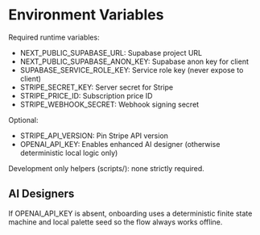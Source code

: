 # Environment Variables

Required runtime variables:

- NEXT_PUBLIC_SUPABASE_URL: Supabase project URL
- NEXT_PUBLIC_SUPABASE_ANON_KEY: Supabase anon key for client
- SUPABASE_SERVICE_ROLE_KEY: Service role key (never expose to client)
- STRIPE_SECRET_KEY: Server secret for Stripe
- STRIPE_PRICE_ID: Subscription price ID
- STRIPE_WEBHOOK_SECRET: Webhook signing secret

Optional:
- STRIPE_API_VERSION: Pin Stripe API version
- OPENAI_API_KEY: Enables enhanced AI designer (otherwise deterministic local logic only)

Development only helpers (scripts/): none strictly required.

## AI Designers
If OPENAI_API_KEY is absent, onboarding uses a deterministic finite state machine and local palette seed so the flow always works offline.
